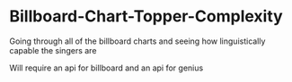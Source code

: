 # Billboard-Chart-Topper-Complexity
Going through all of the billboard charts and seeing how linguistically capable the singers are

Will require an api for billboard and an api for genius
